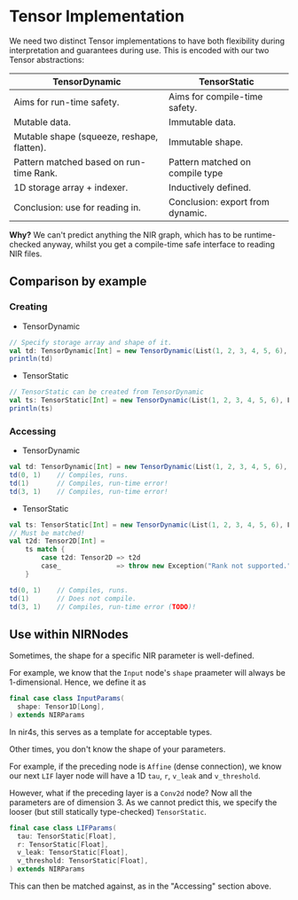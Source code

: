 # Tensor Implementation

We need two distinct Tensor implementations to have both flexibility during interpretation and guarantees during use. This is encoded with our two Tensor abstractions:


| TensorDynamic                              | TensorStatic                     |
|--------------------------------------------|----------------------------------|
| Aims for run-time safety.                  | Aims for compile-time safety.    |
| Mutable data.                              | Immutable data.                  |
| Mutable shape (squeeze, reshape, flatten). | Immutable shape.                 |
| Pattern matched based on run-time Rank.    | Pattern matched on compile type  |
| 1D storage array + indexer.                | Inductively defined.             |
| Conclusion: use for reading in.            | Conclusion: export from dynamic. |

**Why?** We can't predict anything the NIR graph, which has to be runtime-checked anyway, whilst you get a compile-time safe interface to reading NIR files.

## Comparison by example
### Creating
- TensorDynamic
```scala
// Specify storage array and shape of it.
val td: TensorDynamic[Int] = new TensorDynamic(List(1, 2, 3, 4, 5, 6), List(2, 3))
println(td)
```
- TensorStatic
```scala
// TensorStatic can be created from TensorDynamic
val ts: TensorStatic[Int] = new TensorDynamic(List(1, 2, 3, 4, 5, 6), List(2, 3))
println(ts)
```
### Accessing
- TensorDynamic
```scala
val td: TensorDynamic[Int] = new TensorDynamic(List(1, 2, 3, 4, 5, 6), List(2, 3))
td(0, 1)    // Compiles, runs.
td(1)       // Compiles, run-time error!
td(3, 1)    // Compiles, run-time error!
```
- TensorStatic
```scala
val ts: TensorStatic[Int] = new TensorDynamic(List(1, 2, 3, 4, 5, 6), List(2, 3))
// Must be matched!
val t2d: Tensor2D[Int] =
    ts match {
        case t2d: Tensor2D => t2d
        case_              => throw new Exception("Rank not supported.")
    }

td(0, 1)    // Compiles, runs.
td(1)       // Does not compile.
td(3, 1)    // Compiles, run-time error (TODO)!
```

## Use within NIRNodes
Sometimes, the shape for a specific NIR parameter is well-defined.

For example, we know that the `Input` node's `shape` praameter will always be 1-dimensional. Hence, we define it as
```scala
final case class InputParams(
  shape: Tensor1D[Long],
) extends NIRParams
```
In nir4s, this serves as a template for acceptable types.

Other times, you don't know the shape of your parameters.

For example, if the preceding node is `Affine` (dense connection), we know our next `LIF` layer node will have a 1D `tau`, `r`, `v_leak` and `v_threshold`.

However, what if the preceding layer is a `Conv2d` node? Now all the parameters are of dimension 3. As we cannot predict this, we specify the looser (but still statically type-checked) `TensorStatic`.
```scala
final case class LIFParams(
  tau: TensorStatic[Float],
  r: TensorStatic[Float],
  v_leak: TensorStatic[Float],
  v_threshold: TensorStatic[Float],
) extends NIRParams
```
This can then be matched against, as in the "Accessing" section above.
